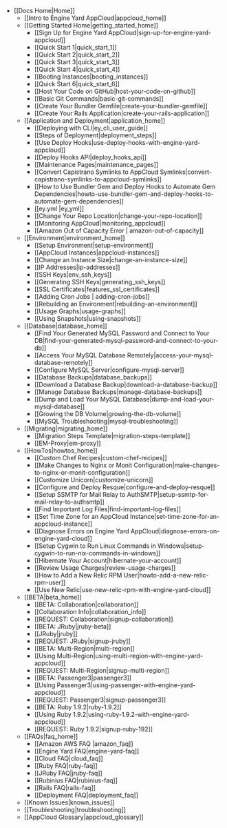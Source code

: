 * [[Docs Home|Home]]
  * [[Intro to Engine Yard AppCloud|appcloud_home]]  
  * [[Getting Started Home|getting_started_home]]
    * [[Sign Up for Engine Yard AppCloud|sign-up-for-engine-yard-appcloud]]
    * [[Quick Start 1|quick_start_1]]
    * [[Quick Start 2|quick_start_2]]
    * [[Quick Start 3|quick_start_3]]
    * [[Quick Start 4|quick_start_4]]
    * [[Booting Instances|booting_instances]]
    * [[Quick Start 6|quick_start_6]]
    * [[Host Your Code on GitHub|host-your-code-on-github]]
    * [[Basic Git Commands|basic-git-commands]]
    * [[Create Your Bundler Gemfile|create-your-bundler-gemfile]]
    * [[Create Your Rails Application|create-your-rails-application]]
  * [[Application and Deployment|application_home]]
    * [[Deploying with CLI|ey_cli_user_guide]]
    * [[Steps of Deployment|deployment_steps]]
    * [[Use Deploy Hooks|use-deploy-hooks-with-engine-yard-appcloud]]
    * [[Deploy Hooks API|deploy_hooks_api]]
    * [[Maintenance Pages|maintenance_pages]]
    * [[Convert Capistrano Symlinks to AppCloud Symlinks|convert-capistrano-symlinks-to-appcloud-symlinks]]
    * [[How to Use Bundler Gem and Deploy Hooks to Automate Gem Dependencies|howto-use-bundler-gem-and-deploy-hooks-to-automate-gem-dependencies]]
    * [[ey.yml |ey_yml]]
    * [[Change Your Repo Location|change-your-repo-location]]
    * [[Monitoring AppCloud|monitoring_appcloud]]
    * [[Amazon Out of Capacity Error | amazon-out-of-capacity]]
  * [[Environment|environment_home]]
    * [[Setup Environment|setup-environment]]
    * [[AppCloud Instances|appcloud-instances]]
    * [[Change an Instance Size|change-an-instance-size]]
    * [[IP Addresses|ip-addresses]]
    * [[SSH Keys|env_ssh_keys]]
    * [[Generating SSH Keys|generating_ssh_keys]]
    * [[SSL Certificates|features_ssl_certificates]]
    * [[Adding Cron Jobs | adding-cron-jobs]]
    * [[Rebuilding an Environment|rebuilding-an-environment]]
    * [[Usage Graphs|usage-graphs]]
    * [[Using Snapshots|using-snapshots]]
  * [[Database|database_home]]
    * [[Find Your Generated MySQL Password and Connect to Your DB|find-your-generated-mysql-password-and-connect-to-your-db]]
    * [[Access Your MySQL Database Remotely|access-your-mysql-database-remotely]]
    * [[Configure MySQL Server|configure-mysql-server]]
    * [[Database Backups|database_backups]]
    * [[Download a Database Backup|download-a-database-backup]]
    * [[Manage Database Backups|manage-database-backups]]
    * [[Dump and Load Your MySQL Database|dump-and-load-your-mysql-database]]
    * [[Growing the DB Volume|growing-the-db-volume]]
    * [[MySQL Troubleshooting|mysql-troubleshooting]]
  * [[Migrating|migrating_home]]
    * [[Migration Steps Template|migration-steps-template]]
    * [[EM-Proxy|em-proxy]]
  * [[HowTos|howtos_home]]
    * [[Custom Chef Recipes|custom-chef-recipes]]
    * [[Make Changes to Nginx or Monit Configuration|make-changes-to-nginx-or-monit-configuration]]
    * [[Customize Unicorn|customize-unicorn]]
    * [[Configure and Deploy Resque|configure-and-deploy-resque]]
    * [[Setup SSMTP for Mail Relay to AuthSMTP|setup-ssmtp-for-mail-relay-to-authsmtp]]
    * [[Find Important Log Files|find-important-log-files]]
    * [[Set Time Zone for an AppCloud Instance|set-time-zone-for-an-appcloud-instance]]
    * [[Diagnose Errors on Engine Yard AppCloud|diagnose-errors-on-engine-yard-cloud]]    
    * [[Setup Cygwin to Run Linux Commands in Windows|setup-cygwin-to-run-nix-commands-in-windows]]
    * [[Hibernate Your Account|hibernate-your-account]]
    * [[Review Usage Charges|review-usage-charges]]
    * [[How to Add a New Relic RPM User|howto-add-a-new-relic-rpm-user]]
    * [[Use New Relic|use-new-relic-rpm-with-engine-yard-cloud]]
  * [[BETA|beta_home]]
    * [[BETA: Collaboration|collaboration]]
    * [[Collaboration Info|collaboration_info]]
    * [[REQUEST: Collaboration|signup-collaboration]]
    * [[BETA: JRuby|jruby-beta]]
    * [[JRuby|jruby]]
    * [[REQUEST: JRuby|signup-jruby]]
    * [[BETA: Multi-Region|multi-region]]
    * [[Using Multi-Region|using-multi-region-with-engine-yard-appcloud]]
    * [[REQUEST: Multi-Region|signup-multi-region]]
    * [[BETA: Passenger3|passenger3]]
    * [[Using Passenger3|using-passenger-with-engine-yard-appcloud]]
    * [[REQUEST: Passenger3|signup-passenger3]]
    * [[BETA: Ruby 1.9.2|ruby-1.9.2]]
    * [[Using Ruby 1.9.2|using-ruby-1.9.2-with-engine-yard-appcloud]]    
    * [[REQUEST: Ruby 1.9.2|signup-ruby-192]]                           
  * [[FAQs|faq_home]]
    * [[Amazon AWS FAQ |amazon_faq]]
    * [[Engine Yard FAQ|engine-yard-faq]]
    * [[Cloud FAQ|cloud_faq]]
    * [[Ruby FAQ|ruby-faq]]
    * [[JRuby FAQ|jruby-faq]]
    * [[Rubinius FAQ|rubinius-faq]]
    * [[Rails FAQ|rails-faq]]
    * [[Deployment FAQ|deployment_faq]]
  * [[Known Issues|known_issues]]
  * [[Troubleshooting|troubleshooting]]
  * [[AppCloud Glossary|appcloud_glossary]]